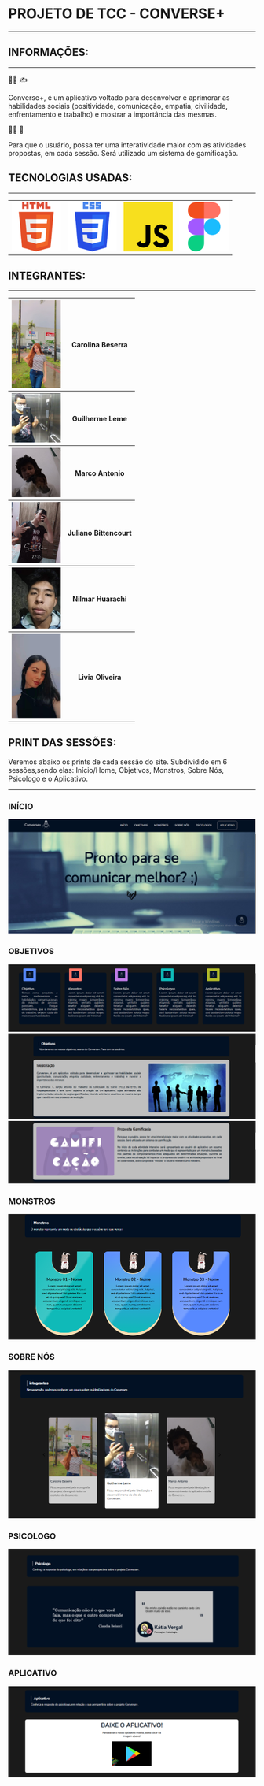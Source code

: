 <h1>PROJETO DE TCC - CONVERSE+</h1>
<hr>

<h2>INFORMAÇÕES: </h2>
<hr>

:man_student: :writing_hand:	
<p>Converse+, é um aplicativo voltado para desenvolver e aprimorar as habilidades sociais (positividade, comunicação, empatia, civilidade, enfrentamento e trabalho) e mostrar a importância das mesmas.</p>

:face_exhaling: :eyes:	
<p>Para que o usuário, possa ter uma interatividade maior com as atividades propostas, em cada sessão. Será utilizado um sistema de gamificação.</p>


<h2>TECNOLOGIAS USADAS:</h2>
<hr>

<table>
    <th>
        <img src="img/readme/html.png" width="100px" heigth="100px">
    </th>
    <th>    
        <img src="img/readme/css.png" width="100px" heigth="100px">
    </th>
    <th>
        <img src="img/readme/js.png" width="100px" heigth="100px">
    </th>
    <th>
        <img src="img/readme/figma.png" width="100px" heigth="100px">
    </th>
</table>

<h2>INTEGRANTES:</h2>
<hr>

<table>
    <th>
        <img src="img/integrantes/carol.jpeg" alt="Substitua a imagem, por uma sua" width="100px" heigth="100px">
    </th>
    <th>
        <strong>Carolina Beserra</strong>
    </th>
    <tr>
        <th>
            <img src="img/integrantes/gui.jpg" width="100px" heigth="100px">
        <th>
            <strong>Guilherme Leme</strong>
        </th>
    <tr>
        <th>
            <img src="img/integrantes/marco.jpg" width="100px" heigth="100px">
        </th>
        <th>
            <strong>Marco Antonio</strong>
        </th>
    <tr>
    <tr>
        <th>
            <img src="img/integrantes/juliano.jpeg" width="100px" heigth="100px">
        </th>
        <th>
            <strong>Juliano Bittencourt</strong>
        </th>
    <tr>
    <tr>
        <th>
            <img src="img/integrantes/nilmar.jpeg" width="100px" heigth="100px">
        </th>
        <th>
            <strong>Nilmar Huarachi</strong>
        </th>
    <tr>
    <tr>
        <th>
            <img src="img/integrantes/livia.jpeg" width="100px" heigth="100px">
        </th>
        <th>
            <strong>Livia Oliveira</strong>
        </th>
    <tr>
</table>

<h2>PRINT DAS SESSÕES: </h2>
<p>Veremos abaixo os prints de cada sessão do site. Subdividido em 6 sessões,sendo elas: Início/Home, Objetivos, Monstros, Sobre Nós, Psicologo e o Aplicativo.</p>
<hr>

<h3>INÍCIO</h3>
    <center>
        <img src="img/readme/inicio.png">
    </center>
<h3>OBJETIVOS</h3>
    <center>
        <img src="img/readme/objetivo1.png">
        <img src="img/readme/objetivo2.png">
        <img src="img/readme/objetivo3.png">
    </center>
<h3>MONSTROS</h3>
    <center>
        <img src="img/readme/monstros.png">
    </center>
<h3>SOBRE NÓS</h3>
    <center>
        <img src="img/readme/integrantes.png">
    </center>
<h3>PSICOLOGO</h3>
    <center>
        <img src="img/readme/psicologos.png">
    </center>
<h3>APLICATIVO</h3>
    <center>
        <img src="img/readme/aplicativo.png">
    </center>
